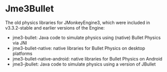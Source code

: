 # Jme3Bullet
The old physics libraries for JMonkeyEngine3, which were included in v3.3.2-stable and earlier versions of the Engine:
 + jme3-bullet: Java code to simulate physics using (native) Bullet Physics via JNI
 + jme3-bullet-native: native libraries for Bullet Physics on desktop platforms
 + jme3-bullet-native-android: native libraries for Bullet Physics on Android
 + jme3-jbullet: Java code to simulate physics using a version of JBullet
